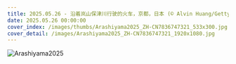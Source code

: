 ```yaml
---
title: 2025.05.26 - 沿着岚山保津川行驶的火车，京都，日本 (© Alvin Huang/Getty Images)
date: 2025.05.26 00:00:00
cover_index: /images/thumbs/Arashiyama2025_ZH-CN7836747321_533x300.jpg
cover_detail: /images/Arashiyama2025_ZH-CN7836747321_1920x1080.jpg
---
```


![Arashiyama2025](/images/Arashiyama2025_ZH-CN7836747321_1920x1080.jpg)
